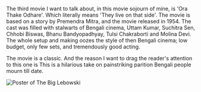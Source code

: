 The third movie I want to talk about, in this movie sojourn of mine, is 'Ora Thake Odhare'. Which literally means 'They live on that side'. The movie is based on a story by Premendra Mitra, and the movie released in 1954. The cast was filled with stalwarts of Bengali cinema, Uttam Kumar, Suchitra Sen, Chhobi Biswas, Bhanu Bandyopadhyay, Tulsi Chakraborti and Molina Devi. The whole setup and making oozes the style of then Bengali cinema; low budget, only few sets, and tremendously good acting. 

The movie is a classic. And the reason I want to drag the reader's attention to this one is This is a hilarious take on painstriking parition Bengali people mourn till date.

![Poster of The Big Lebowski](../../../../../Resources/OraThakeOdhare.jpg)